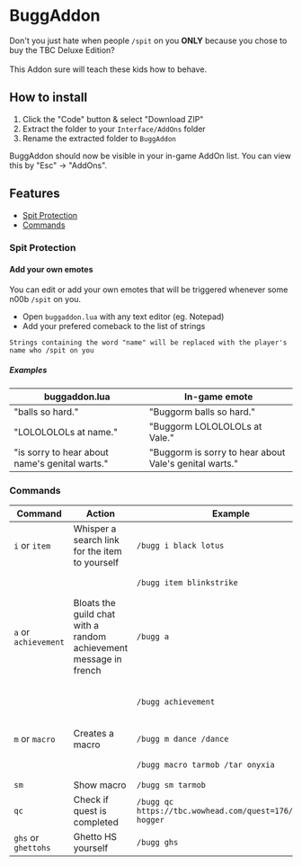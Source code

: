 # BuggAddon

Don't you just hate when people `/spit` on you **ONLY** because you chose to buy the TBC Deluxe Edition?<br /><br />
This Addon sure will teach these kids how to behave.


## How to install
1. Click the "Code" button & select "Download ZIP"
2. Extract the folder to your `Interface/AddOns` folder
3. Rename the extracted folder to `BuggAddon`

BuggAddon should now be visible in your in-game AddOn list. You can view this by "Esc" -> "AddOns".
## Features

 - [Spit Protection](#spit-protection)
 - [Commands](#commands)

### Spit Protection
#### Add your own emotes
You can edit or add your own emotes that will be triggered whenever some n00b `/spit` on you.
* Open `buggaddon.lua` with any text editor (eg. Notepad)
* Add your prefered comeback to the list of strings

```
Strings containing the word "name" will be replaced with the player's name who /spit on you
```

##### Examples
buggaddon.lua | In-game emote
--------------|--------------
"balls so hard." | "Buggorm balls so hard."
"LOLOLOLOLs at name." | "Buggorm LOLOLOLOLs at Vale."
"is sorry to hear about name's genital warts." | "Buggorm is sorry to hear about Vale's genital warts."
### Commands

Command   | Action | Example | Output
-- | -- | -- | --
`i` or `item` | Whisper a search link for the item to yourself |`/bugg i black lotus` | https://tbc.wowhead.com/search?q=black+lotus
| | | `/bugg item blinkstrike` | https://tbc.wowhead.com/search?q=blinkstrike
`a` or `achievement` | Bloats the guild chat with a random achievement message in french | `/bugg a` |  [Guild][Buggorm]: Je viens d'obtenir le haut fait [ClassicAchievements:-fLi:ynkiDOYh:Fu-v4lE:wFcC]
| | | `/bugg achievement` | [Guild][Buggorm]: Je viens d'obtenir le haut fait [ClassicAchievements:RfLi7ynkiDvYh:fU-V4Le:Kup9]
`m` or `macro` | Creates a macro | `/bugg m dance /dance` | Creates a macro called "dance" with the content `/dance`
| | | `/bugg macro tarmob /tar onyxia` | Creates a macro called "tarmob" with the content `/tar onyxia`
`sm` | Show macro | `/bugg sm tarmob` | /tar onyxia
`qc` | Check if quest is completed | `/bugg qc https://tbc.wowhead.com/quest=176/wanted-hogger` | true
`ghs` or `ghettohs` | Ghetto HS yourself | `/bugg ghs` |


